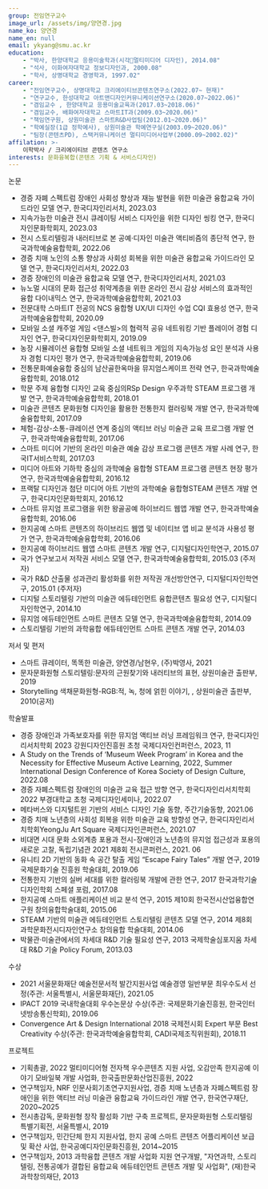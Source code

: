 ```yaml
---
group: 전임연구교수
image_url: /assets/img/양연경.jpg
name_ko: 양연경
name_en: null
email: ykyang@smu.ac.kr
education:
    - "박사, 한양대학교 응용미술학과(시각멀티미디어 디자인), 2014.08"
    - "석사, 이화여자대학교 정보디자인과, 2000.08"
    - "학사, 상명대학교 경영학과, 1997.02"
career:
    - "전임연구교수, 상명대학교 크리에이티브콘텐츠연구소(2022.07~ 현재)"
    - "연구교수, 한성대학교 아트앤디자인커뮤니케이션연구소(2020.07~2022.06)"
    - "겸임교수 , 한양대학교 응용미술교육과(2017.03~2018.06)"
    - "겸임교수, 배화여자대학교 스마트IT과(2009.03~2020.06)"
    - "책임연구원, 상원미술관 스마트R&D사업팀(2012.01~2020.06)"
    - "학예실장(1급 정학예사), 상원미술관 학예연구실(2003.09~2020.06)"
    - "팀장(콘텐츠PD), 스택커뮤니케이션 멀티미디어사업부(2000.09~2002.02)"
affilation: >-
    이학박사 / 크리에이티브 콘텐츠 연구소
interests: 문화융복합(콘텐츠 기획 & 서비스디자인)
---
```


논문
- 경증 자폐 스펙트럼 장애인 사회성 향상과 재능 발현을 위한 미술관 융합교육 가이드라인 모델 연구, 한국디자인리서치, 2023.03
- 지속가능한 미술관 전시 큐레이팅 서비스 디자인을 위한 디자인 씽킹 연구, 한국디자인문화학회지, 2023.03
- 전시 스토리텔링과 내러티브로 본 공예·디자인 미술관 액티비즘의 종단적 연구, 한국과학예술융합학회, 2022.06
- 경증 치매 노인의 소통 향상과 사회성 회복을 위한 미술관 융합교육 가이드라인 모델 연구, 한국디자인리서치, 2022.03
- 경증 장애인의 미술관 융합교육 모델 연구, 한국디자인리서치, 2021.03
- 뉴노멀 시대의 문화 접근성 취약계층을 위한 온라인 전시 감상 서비스의 효과적인 융합 다이내믹스 연구, 한국과학예술융합학회, 2021.03
- 전문대학 스마트IT 전공의 NCS 융합형 UX/UI 디자인 수업 CQI 효용성 연구, 한국과학예술융합학회, 2020.09
- 모바일 소셜 캐주얼 게임 <댄스빌>의 협력적 공유 네트워킹 기반 플레이어 경험 디자인 연구, 한국디자인문화학회지, 2019.09
- 농장 시뮬레이션 융합형 모바일 소셜 네트워크 게임의 지속가능성 요인 분석과 사용자 경험 디자인 평가 연구, 한국과학예술융합학회, 2019.06
- 전통문화예술융합 중심의 남산골한옥마을 뮤지엄스케이프 전략 연구, 한국과학예술융합학회, 2018.012
- 학문 주제 융합형 디자인 교육 중심의RSp Design 우주과학 STEAM 프로그램 개발 연구, 한국과학예술융합학회, 2018.01
- 미술관 콘텐츠 문화원형 디자인을 활용한 전통한지 컬러링북 개발 연구, 한국과학예술융합학회, 2017.09
- 체험-감상-소통-큐레이션 연계 중심의 액티브 러닝 미술관 교육 프로그램 개발 연구, 한국과학예술융합학회, 2017.06
- 스마트 미디어 기반의 온라인 미술관 예술 감상 프로그램 콘텐츠 개발 사례 연구, 한국IT서비스학회, 2017.03
- 미디어 아트와 기하학 중심의 과학예술 융합형 STEAM 프로그램 콘텐츠 현장 평가 연구, 한국과학예술융합학회, 2016.12
- 프랙탈 디자인과 첨단 미디어 아트 기반의 과학예술 융합형STEAM 콘텐츠 개발 연구, 한국디자인문화학회지, 2016.12
- 스마트 뮤지엄 프로그램을 위한 왕골공예 하이브리드 웹앱 개발 연구, 한국과학예술융합학회, 2016.06
- 한지공예 스마트 콘텐츠의 하이브리드 웹앱 및 네이티브 앱 비교 분석과 사용성 평가 연구, 한국과학예술융합학회, 2016.06
- 한지공예 하이브리드 웹앱 스마트 콘텐츠 개발 연구, 디지털디자인학연구, 2015.07
- 국가 연구보고서 저작권 서비스 모델 연구, 한국과학예술융합학회, 2015.03 (주저자)
- 국가 R&D 산출물 성과관리 활성화를 위한 저작권 개선방안연구, 디지털디자인학연구, 2015.01 (주저자)
- 디지털 스토리텔링 기반의 미술관 에듀테인먼트 융합콘텐츠 필요성 연구, 디지털디자인학연구, 2014.10
- 뮤지엄 에듀테인먼트 스마트 콘텐츠 모델 연구, 한국과학예술융합학회, 2014.09
- 스토리텔링 기반의 과학융합 에듀테인먼트 스마트 콘텐츠 개발 연구, 2014.03

저서 및 편저
- 스마트 큐레이터, 똑똑한 미술관, 양연경/남현우, (주)박영사, 2021
- 문자문화원형 스토리텔링:문자의 근원찾기와 내러티브의 표현, 상원미술관 출판부, 2019
- Storytelling 색채문화원형-RGB:적, 녹, 청에 얽힌 이야기, , 상원미술관 출판부, 2010(공저)

학술발표
- 경증 장애인과 가족보호자를 위한 뮤지엄 액티브 러닝 프레임워크 연구, 한국디자인리서치학회 2023 강원디자인진흥원 초청 국제디자인컨퍼런스, 2023, 11
- A Study on the Trends of ‘Museum Week Program’ in Korea and the Necessity for Effective Museum Active Learning, 2022, Summer International Design Conference of Korea Society of Design Culture, 2022.08
- 경증 자폐스펙트럼 장애인의 미술관 교육 접근 방향 연구, 한국디자인리서치학회 2022 부경대학교 초청 국제디자인세미나, 2022.07
- 메타버스와 디지털트윈 기반의 서비스 디자인 기술 동향, 주간기술동향, 2021.06
- 경증 치매 노년층의 사회성 회복을 위한 미술관 교육 방향성 연구, 한국디자인리서치학회YeongJu Art Square 국제디자인콘퍼런스, 2021.07
- 비대면 시대 문화 소외계층 포용과 전시-장애인과 노년층의 뮤지엄 접근성과 포용의 새로운 고찰, 독립기념관 2021 제8회 전시콘퍼런스, 2021. 06
- 유니티 2D 기반의 동화 속 공간 탈출 게임 “Escape Fairy Tales” 개발 연구, 2019 국제문화기술 진흥원 학술대회, 2019.06
- 전통한지 기반의 실버 세대를 위한 컬러링북 개발에 관한 연구, 2017 한국과학기술디자인학회 스페셜 포럼, 2017.08
- 한지공예 스마트 애플리케이션 비교 분석 연구, 2015 제10회 한국전시산업융합연구원 창의융합학술대회, 2015.06
- STEAM 기반의 미술관 에듀테인먼트 스토리텔링 콘텐츠 모델 연구, 2014 제8회 과학문화전시디자인연구소 창의융합 학술대회, 2014.06
- 박물관·미술관에서의 차세대 R&D 기술 필요성 연구, 2013 국제학술심포지움 차세대 R&D 기술 Policy Forum, 2013.03

수상
- 2021 서울문화재단 예술전문서적 발간지원사업 예술경영 일반부문 최우수도서 선정(주관: 서울특별시, 서울문화재단), 2021.05
- IPACT 2019 국내학술대회 우수논문상 수상(주관: 국제문화기술진흥원, 한국인터넷방송통신학회), 2019.06
- Convergence Art & Design International 2018 국제전시회 Expert 부문 Best Creativity 수상(주관: 한국과학예술융합학회, CADI국제조직위원회), 2018.11

프로젝트
- 기획총괄, 2022 멀티미디어형 전자책 우수콘텐츠 지원 사업, 오감만족 한지공예 이야기 모바일북 개발 사업화, 한국출판문화산업진흥원, 2022
- 연구책임자, NRF 인문사회기초연구지원사업, 경증 치매 노년층과 자폐스펙트럼 장애인을 위한 액티브 러닝 미술관 융합교육 가이드라인 개발 연구, 한국연구재단, 2020~2025
- 전시총감독, 문화원형 창작 활성화 기반 구축 프로젝트, 문자문화원형 스토리텔링 특별기획전, 서울특별시, 2019
- 연구책임자, 민간단체 한지 지원사업, 한지 공예 스마트 콘텐츠 어플리케이션 보급 및 확산 사업, 한국공예디자인문화진흥원, 2014~2015
- 연구책임자, 2013 과학융합 콘텐츠 개발 사업화 지원 연구개발, "자연과학, 스토리텔링, 전통공예가 결합된 융합교육 에듀테인먼트 콘텐츠 개발 및 사업화", (재)한국과학창의재단, 2013
